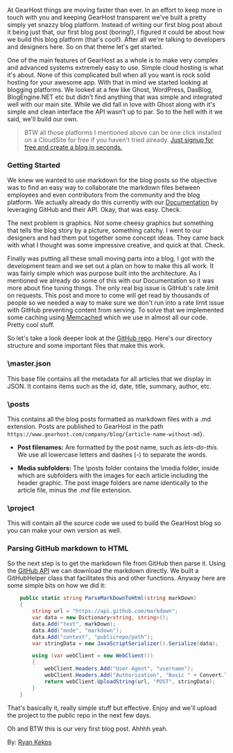 At GearHost things are moving faster than ever. In an effort to keep more in touch with you and keeping GearHost transparent we've built a pretty simply yet snazzy blog platform. Instead of writing our first blog post about it being just that, our first blog post (boring!), I figured it could be about how we build this blog platform (that's cool!). After all we're talking to developers and designers here. So on that theme let's get started.

One of the main features of GearHost as a whole is to make very complex and advanced systems extremely easy to use. Simple cloud hosting is what it's about. None of this complicated bull when all you want is rock solid hosting for your awesome app. With that in mind we started looking at blogging platforms. We looked at a few like Ghost, WordPress, DasBlog, BlogEngine.NET etc but didn't find anything that was simple and integrated well with our main site. While we did fall in love with Ghost along with it's simple and clean interface the API wasn't up to par. So to the hell with it we said, we'll build our own.

> BTW all those platforms I mentioned above can be one click installed on a CloudSite for free if you haven't tried already. [Just signup for free and create a blog in seconds.](https://my.gearhost.com/account/signup)

### Getting Started
We knew we wanted to use markdown for the blog posts so the objective was to find an easy way to collaborate the markdown files between employees and even contributors from the community and the blog platform. We actually already do this currently with our [Documentation](https://www.gearhost.com/documentation) by leveraging GitHub and their API. Okay, that was easy. Check.

The next problem is graphics. Not some cheesy graphics but something that tells the blog story by a picture, something catchy. I went to our designers and had them put together some concept ideas. They came back with what I thought was some impressive creative, and quick at that. Check.

Finally was putting all these small moving parts into a blog. I got with the development team and we set out a plan on how to make this all work. It was fairly simple which was purpose built into the architecture. As I mentioned we already do some of this with our Documentation so it was more about fine tuning things. The only real big issue is GitHub's rate limit on requests. This post and more to come will get read by thousands of people so we needed a way to make sure we don't run into a rate limit issue with GitHub preventing content from serving. To solve that we implemented some caching using [Memcached](http://memcached.org/) which we use in almost all our code. Pretty cool stuff.

So let's take a look deeper look at the [GitHub repo](https://github.com/GearHost/blog). Here's our directory structure and some important files that make this work.

### \master.json
This base file contains all the metadata for all articles that we display in JSON. It contains items such as the id, date, title, summary, author, etc.

### \posts
This contains all the blog posts formatted as markdown files with a .md extension. Posts are published to GearHost in the path `https://www.gearhost.com/company/blog/{article-name-without-md}`.

* **Post filenames:** Are formatted by the post name, such as *lets-do-this*. We use all lowercase letters and dashes (-) to separate the words.

* **Media subfolders:** The \posts folder contains the \media folder, inside which are subfolders with the images for each article including the header graphic. The post image folders are name identically to the article file, minus the *.md* file extension.

### \project
This will contain all the source code we used to build the GearHost blog so you can make your own version as well.

### Parsing GitHub markdown to HTML
So the next step is to get the markdown file from GitHub then parse it. Using the [GitHub API](https://developer.github.com/v3/) we can download the markdown directly. We built a GitHubHelper class that facilitates this and other functions. Anyway here are some simple bits on how we did it:

```C#
	public static string ParseMarkDownToHtml(string markDown)
	{
		string url = "https://api.github.com/markdown";
		var data = new Dictionary<string, string>();
		data.Add("text", markDown);
		data.Add("mode", "markdown");
		data.Add("context", "publicrepo/path");
		var stringData = new JavaScriptSerializer().Serialize(data);

		using (var webClient = new WebClient())
		{
			webClient.Headers.Add("User-Agent", "username");
			webClient.Headers.Add("Authorization", "Basic " + Convert.ToBase64String(new ASCIIEncoding().GetBytes("username:password")));
			return webClient.UploadString(url, "POST", stringData);
		}
	}
```

That's basically it, really simple stuff but effective. Enjoy and we'll upload the project to the public repo in the next few days.

Oh and BTW this is our very first blog post. Ahhhh yeah.

By: [Ryan Kekos](https://twitter.com/ryankekos)
